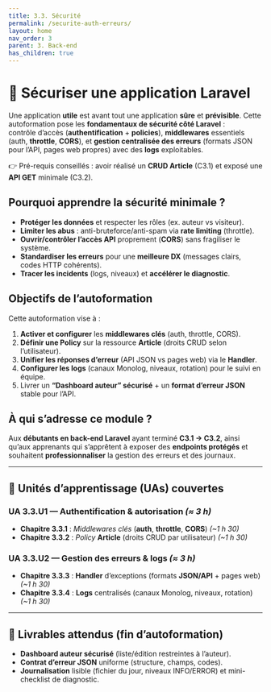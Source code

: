 ```yaml
---
title: 3.3. Sécurité
permalink: /securite-auth-erreurs/
layout: home
nav_order: 3
parent: 3. Back-end
has_children: true
---
```


# 🔐 Sécuriser une application Laravel

Une application **utile** est avant tout une application **sûre** et **prévisible**. Cette autoformation pose les **fondamentaux de sécurité côté Laravel** :  
contrôle d’accès (**authentification** + **policies**), **middlewares** essentiels (auth, **throttle**, **CORS**), et **gestion centralisée des erreurs** (formats JSON pour l’API, pages web propres) avec des **logs** exploitables.

👉 Pré-requis conseillés : avoir réalisé un **CRUD Article** (C3.1) et exposé une **API GET** minimale (C3.2).

## Pourquoi apprendre la sécurité minimale ?
- **Protéger les données** et respecter les rôles (ex. auteur vs visiteur).  
- **Limiter les abus** : anti-bruteforce/anti-spam via **rate limiting** (throttle).  
- **Ouvrir/contrôler l’accès API** proprement (**CORS**) sans fragiliser le système.  
- **Standardiser les erreurs** pour une **meilleure DX** (messages clairs, codes HTTP cohérents).  
- **Tracer les incidents** (logs, niveaux) et **accélérer le diagnostic**.

## Objectifs de l’autoformation
Cette autoformation vise à :  
1. **Activer et configurer** les **middlewares clés** (auth, throttle, CORS).  
2. **Définir une Policy** sur la ressource **Article** (droits CRUD selon l’utilisateur).  
3. **Unifier les réponses d’erreur** (API JSON vs pages web) via le **Handler**.  
4. **Configurer les logs** (canaux Monolog, niveaux, rotation) pour le suivi en équipe.  
5. Livrer un **“Dashboard auteur” sécurisé** + un **format d’erreur JSON** stable pour l’API.

## À qui s’adresse ce module ?
Aux **débutants en back-end Laravel** ayant terminé **C3.1 → C3.2**, ainsi qu’aux apprenants qui s’apprêtent à exposer des **endpoints protégés** et souhaitent **professionnaliser** la gestion des erreurs et des journaux.

---

## 📘 Unités d’apprentissage (UAs) couvertes

### UA 3.3.U1 — Authentification & autorisation *(≈ 3 h)*
- **Chapitre 3.3.1** : *Middlewares clés* (**auth**, **throttle**, **CORS**) *(~1 h 30)*  
- **Chapitre 3.3.2** : *Policy* **Article** (droits CRUD par utilisateur) *(~1 h 30)*

### UA 3.3.U2 — Gestion des erreurs & logs *(≈ 3 h)*
- **Chapitre 3.3.3** : **Handler** d’exceptions (formats **JSON/API** + pages web) *(~1 h 30)*  
- **Chapitre 3.3.4** : **Logs** centralisés (canaux Monolog, niveaux, rotation) *(~1 h 30)*

---

## 🎯 Livrables attendus (fin d’autoformation)
- **Dashboard auteur sécurisé** (liste/édition restreintes à l’auteur).  
- **Contrat d’erreur JSON** uniforme (structure, champs, codes).  
- **Journalisation** lisible (fichier du jour, niveaux INFO/ERROR) et mini-checklist de diagnostic.

